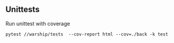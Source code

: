 ## Unittests

Run unittest with coverage

`pytest //warship/tests  --cov-report html --cov=./back -k test`

